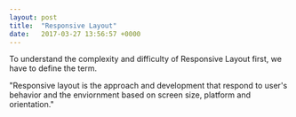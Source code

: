 ```yaml
---
layout: post
title:  "Responsive Layout"
date:   2017-03-27 13:56:57 +0000
---
```



To understand the complexity and difficulty of Responsive Layout first, we have to define the term.

"Responsive layout is the approach and development that respond to user's behavior and the enviornment based
on screen size, platform and orientation."


